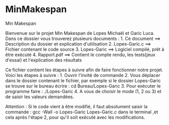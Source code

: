 # MinMakespan
Min Makespan

Bienvenue sur le projet Min Makespan de Lopes Michaël et Garic Luca.
Dans ce dossier vous trouverez plusieurs documents :
	1. Ce document ==> Description du dossier et explication d'utilisation
	2. Lopes-Garic.c ==> Fichier contenant le code source
	3. Lopes-Garic ==> Logiciel compilé, prêt à être exécuté
	4. Rapport.pdf ==> Contient le compte rendu, les tests(jeux d'essai) et l'explication des résultats

Ce fichier contient les étapes à suivre afin de faire fonctionner notre projet.
Voici les étapes à suivre :
	1. Ouvrir l'invité de commande
	2. Vous déplacer dans le dossier contenant le fichier, par exemple si le dossier Lopes-Garic
se trouve sur le bureau écrire : cd Bureau/Lopes-Garic
	3. Pour exécuter le programme faire : ./Lopes-Garic
	4. A vous de choisir le mode (1, 2 ou 3) et de saisir les valeurs demandées.

Attention : Si le code vient à être modifié, il faut absolument saisir la commande : 
gcc -Wall -o Lopes-Garic Lopes-Garic.c dans le terminal ,et cela après l'étape 2, 
pour qu'il soit exécuté avec les modifications.
